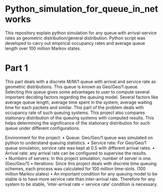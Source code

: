 # Python_simulation_for_queue_in_networks
This repository explain python simulation for any queue with arrival-service rates as geometric distribution/general distribution. Python script was developed to carry out empirical occupancy rates and average queue length over 100 million Markov states. 


# Part 1 

This part deals with a discrete M/M/1 queue with arrival and service rate as geometric distributions. This queue is known as Geo/Geo/1 queue. Selecting this queue gives some advantages to user to compute several important deciding factors regarding the queuing model. Several factors like average queue length, average time spent in the system, average waiting time for each packets and similar. This part of the problem deals with occupancy rate of such queuing systems. This project also compares stationary distribution of the queuing systems with computed results. This helps determining the significance of the stationary distribution for such queue under different configurations. 

Environment for the project: 
•	Queue: Geo/Geo/1 queue was simulated on python to understand queuing statistics. 
•	Service rate: For Geo/Geo/1 queue simulation, service rate was kept at 0.5 with different arrival rates. 
•	Arrival rate:  any arrival rate can be configured to supervise the results.  
•	Numbers of servers: In this project simulation, number of server is one. (Geo/Geo/1)
•	Iterations: Since this project deals with discrete time queuing schemes, each process was calculated for 100 million time-slots. (100 million Markov states) 
•	An important condition for any queuing model to be stable is to have more service rate than inter-arrival rate. Therefore for any system to be stable, ‘inter-arrival rate < service rate’ condition is necessary. 





